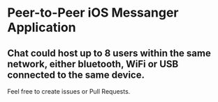 # Peer-to-Peer iOS Messanger Application
## Chat could host up to 8 users within the same network, either bluetooth, WiFi or USB connected to the same device.

Feel free to create issues or Pull Requests. 

